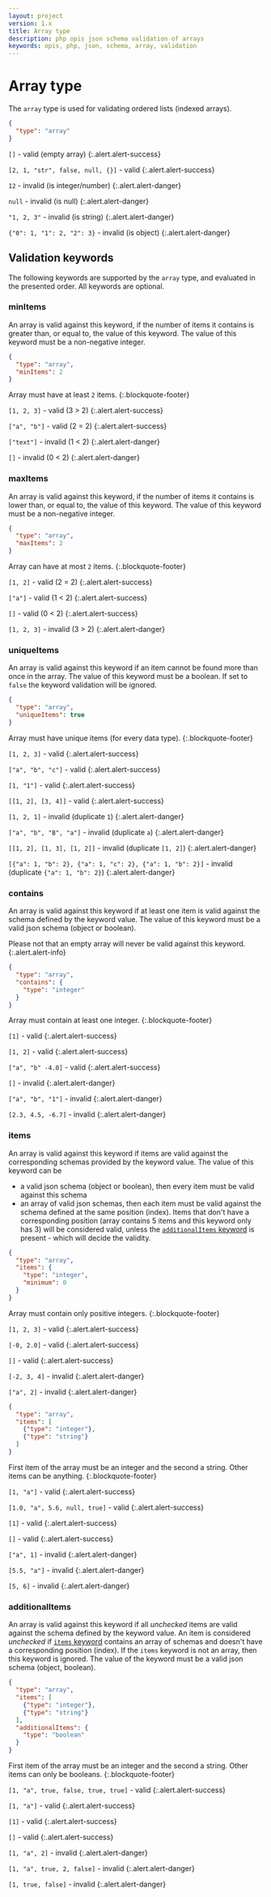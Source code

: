 ```yaml
---
layout: project
version: 1.x
title: Array type
description: php opis json schema validation of arrays
keywords: opis, php, json, schema, array, validation
---
```


# Array type

The `array` type is used for validating ordered lists (indexed arrays).

```json
{
  "type": "array"
}
```

`[]` - valid (empty array)
{:.alert.alert-success}

`[2, 1, "str", false, null, {}]` - valid
{:.alert.alert-success}

`12` - invalid (is integer/number)
{:.alert.alert-danger}

`null` - invalid (is null)
{:.alert.alert-danger}

`"1, 2, 3"` - invalid (is string)
{:.alert.alert-danger}

`{"0": 1, "1": 2, "2": 3}` - invalid (is object)
{:.alert.alert-danger}

## Validation keywords

The following keywords are supported by the `array` type, and evaluated
in the presented order. All keywords are optional.

### minItems

An array is valid against this keyword, if the number of items it contains 
is greater than, or equal to, the value of this keyword.
The value of this keyword must be a non-negative integer.

```json
{
  "type": "array",
  "minItems": 2
}
```

Array must have at least `2` items.
{:.blockquote-footer}

`[1, 2, 3]` - valid (3 > 2)
{:.alert.alert-success}

`["a", "b"]` - valid (2 = 2)
{:.alert.alert-success}

`["text"]` - invalid (1 < 2)
{:.alert.alert-danger}

`[]` - invalid (0 < 2)
{:.alert.alert-danger}

### maxItems

An array is valid against this keyword, if the number of items it contains
is lower than, or equal to, the value of this keyword.
The value of this keyword must be a non-negative integer.

```json
{
  "type": "array",
  "maxItems": 2
}
```

Array can have at most `2` items.
{:.blockquote-footer}

`[1, 2]` - valid (2 = 2)
{:.alert.alert-success}

`["a"]` - valid (1 < 2)
{:.alert.alert-success}

`[]` - valid (0 < 2)
{:.alert.alert-success}

`[1, 2, 3]` - invalid (3 > 2)
{:.alert.alert-danger}

### uniqueItems

An array is valid against this keyword if an item cannot be found
more than once in the array.
The value of this keyword must be a boolean. If set to `false` the keyword
validation will be ignored.

```json
{
  "type": "array",
  "uniqueItems": true
}
```

Array must have unique items (for every data type).
{:.blockquote-footer}

`[1, 2, 3]` - valid
{:.alert.alert-success}

`["a", "b", "c"]` - valid
{:.alert.alert-success}

`[1, "1"]` - valid
{:.alert.alert-success}

`[[1, 2], [3, 4]]` - valid
{:.alert.alert-success}

`[1, 2, 1]` - invalid (duplicate `1`)
{:.alert.alert-danger}

`["a", "b", "B", "a"]` - invalid (duplicate `a`)
{:.alert.alert-danger}

`[[1, 2], [1, 3], [1, 2]]` - invalid (duplicate `[1, 2]`)
{:.alert.alert-danger}

`[{"a": 1, "b": 2}, {"a": 1, "c": 2}, {"a": 1, "b": 2}]` - invalid (duplicate `{"a": 1, "b": 2}`)
{:.alert.alert-danger}

### contains

An array is valid against this keyword if at least one item is valid against
the schema defined by the keyword value.
The value of this keyword must be a valid json schema (object or boolean).

Please not that an empty array will never be valid against this keyword.
{:.alert.alert-info}

```json
{
  "type": "array",
  "contains": {
    "type": "integer"
  }
}
```

Array must contain at least one integer.
{:.blockquote-footer}

`[1]` - valid
{:.alert.alert-success}

`[1, 2]` - valid
{:.alert.alert-success}

`["a", "b" -4.0]` - valid
{:.alert.alert-success}

`[]` - invalid
{:.alert.alert-danger}

`["a", "b", "1"]` - invalid
{:.alert.alert-danger}

`[2.3, 4.5, -6.7]` - invalid
{:.alert.alert-danger}

### items

An array is valid against this keyword if items are valid against the
corresponding schemas provided by the keyword value. The value of
this keyword can be
- a valid json schema (object or boolean), then every item must be valid
against this schema
- an array of valid json schemas, then each item must be valid against
the schema defined at the same position (index). Items that don't have a corresponding
position (array contains 5 items and this keyword only has 3) 
will be considered valid, unless the [`additionalItems` keyword](#additionalitems)
is present - which will decide the validity.

```json
{
  "type": "array",
  "items": {
    "type": "integer",
    "minimum": 0
  }
}
```

Array must contain only positive integers.
{:.blockquote-footer}

`[1, 2, 3]` - valid
{:.alert.alert-success}

`[-0, 2.0]` - valid
{:.alert.alert-success}

`[]` - valid
{:.alert.alert-success}

`[-2, 3, 4]` - invalid
{:.alert.alert-danger}

`["a", 2]` - invalid
{:.alert.alert-danger}

```json
{
  "type": "array",
  "items": [
    {"type": "integer"},
    {"type": "string"}
  ]
}
```

First item of the array must be an integer and the second a string.
Other items can be anything.
{:.blockquote-footer}

`[1, "a"]` - valid
{:.alert.alert-success}

`[1.0, "a", 5.6, null, true]` - valid
{:.alert.alert-success}

`[1]` - valid
{:.alert.alert-success}

`[]` - valid
{:.alert.alert-success}

`["a", 1]` - invalid
{:.alert.alert-danger}

`[5.5, "a"]` - invalid
{:.alert.alert-danger}

`[5, 6]` - invalid
{:.alert.alert-danger}

### additionalItems

An array is valid against this keyword if all _unchecked_ items
are valid against the schema defined by the keyword value.
An item is considered _unchecked_ if [`items` keyword](#items) contains
an array of schemas and doesn't have a corresponding position (index).
If the `items` keyword is not an array, then this keyword is ignored.
The value of the keyword must be a valid json schema (object, boolean).

```json
{
  "type": "array",
  "items": [
    {"type": "integer"},
    {"type": "string"}
  ],
  "additionalItems": {
    "type": "boolean"
  }
}
```

First item of the array must be an integer and the second a string.
Other items can only be booleans.
{:.blockquote-footer}

`[1, "a", true, false, true, true]` - valid
{:.alert.alert-success}

`[1, "a"]` - valid
{:.alert.alert-success}

`[1]` - valid
{:.alert.alert-success}

`[]` - valid
{:.alert.alert-success}

`[1, "a", 2]` - invalid
{:.alert.alert-danger}

`[1, "a", true, 2, false]` - invalid
{:.alert.alert-danger}

`[1, true, false]` - invalid
{:.alert.alert-danger}